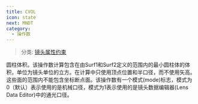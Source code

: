 ```yaml
---
title: CVOL
icon: state
next: MNDT
category:
  - 操作数
---
```


> 分类: [镜头属性约束](/hb/operands/131/880/  "Zemax 操作数 镜头属性约束")

圆柱体积。该操作数计算包含在由Surf1和Surf2定义的范围内的最小圆柱体的体积，单位为镜头单位的立方。在计算中只使用顶点位置和半口径，而不使用矢高。这些面的范围内不能包含坐标断点面。该操作数有一个模式(mode)标志，模式为0（默认）表示使用的是机械口径，模式为1表示使用的是镜头数据编辑器(Lens Data Editor)中的通光口径。